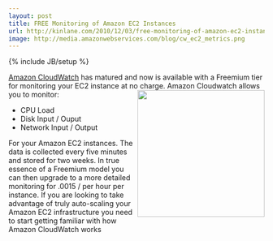 ```yaml
---
layout: post
title: FREE Monitoring of Amazon EC2 Instances
url: http://kinlane.com/2010/12/03/free-monitoring-of-amazon-ec2-instances/
image: http://media.amazonwebservices.com/blog/cw_ec2_metrics.png
---
```

{% include JB/setup %}
<p>
     <a href="http://aws.amazon.com/cloudwatch/" target="_self">Amazon CloudWatch</a> has matured and now is available with a Freemium tier for monitoring your EC2 instance at no charge. <img src="http://media.amazonwebservices.com/blog/cw_ec2_metrics.png" alt="" width="250" align="right" /> Amazon Cloudwatch allows you to monitor:
</p>
<ul class="mainlist">
     <li>CPU Load
     </li>
     <li>Disk Input / Ouput
     </li>
     <li>Network Input / Output
     </li>
</ul>
<p>
     For your Amazon EC2 instances. The data is collected every five minutes and stored for two weeks. In true essence of a Freemium model you can then upgrade to a more detailed monitoring for .0015 / per hour per instance. If you are looking to take advantage of truly auto-scaling your Amazon EC2 infrastructure you need to start getting familiar with how Amazon CloudWatch works
</p>